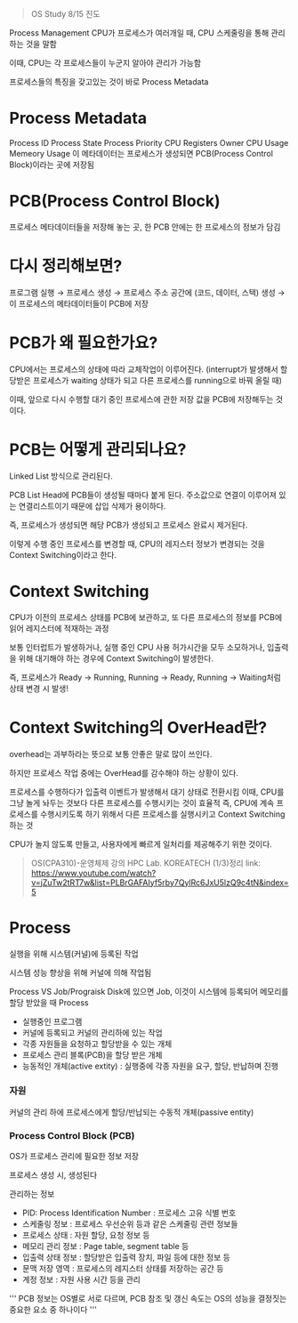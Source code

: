 > OS Study 8/15 진도

Process Management
CPU가 프로세스가 여러개일 때, CPU 스케줄링을 통해 관리하는 것을 말함

이때, CPU는 각 프로세스들이 누군지 알아야 관리가 가능함

프로세스들의 특징을 갖고있는 것이 바로 Process Metadata

# Process Metadata
Process ID
Process State
Process Priority
CPU Registers
Owner
CPU Usage
Memeory Usage
이 메타데이터는 프로세스가 생성되면 PCB(Process Control Block)이라는 곳에 저장됨


# PCB(Process Control Block)
프로세스 메타데이터들을 저장해 놓는 곳, 한 PCB 안에는 한 프로세스의 정보가 담김


# 다시 정리해보면?
프로그램 실행 → 프로세스 생성 → 프로세스 주소 공간에 (코드, 데이터, 스택) 생성 
→ 이 프로세스의 메타데이터들이 PCB에 저장

# PCB가 왜 필요한가요?
CPU에서는 프로세스의 상태에 따라 교체작업이 이루어진다. (interrupt가 발생해서 할당받은 프로세스가 waiting 상태가 되고 다른 프로세스를 running으로 바꿔 올릴 때)

이때, 앞으로 다시 수행할 대기 중인 프로세스에 관한 저장 값을 PCB에 저장해두는 것이다.


# PCB는 어떻게 관리되나요?
Linked List 방식으로 관리된다.

PCB List Head에 PCB들이 생성될 때마다 붙게 된다. 주소값으로 연결이 이루어져 있는 연결리스트이기 때문에 삽입 삭제가 용이하다.

즉, 프로세스가 생성되면 해당 PCB가 생성되고 프로세스 완료시 제거된다.



이렇게 수행 중인 프로세스를 변경할 때, CPU의 레지스터 정보가 변경되는 것을 Context Switching이라고 한다.

# Context Switching
CPU가 이전의 프로세스 상태를 PCB에 보관하고, 또 다른 프로세스의 정보를 PCB에 읽어 레지스터에 적재하는 과정

보통 인터럽트가 발생하거나, 실행 중인 CPU 사용 허가시간을 모두 소모하거나, 입출력을 위해 대기해야 하는 경우에 Context Switching이 발생한다.

즉, 프로세스가 Ready → Running, Running → Ready, Running → Waiting처럼 상태 변경 시 발생!


# Context Switching의 OverHead란?
overhead는 과부하라는 뜻으로 보통 안좋은 말로 많이 쓰인다.

하지만 프로세스 작업 중에는 OverHead를 감수해야 하는 상황이 있다.

프로세스를 수행하다가 입출력 이벤트가 발생해서 대기 상태로 전환시킴
이때, CPU를 그냥 놀게 놔두는 것보다 다른 프로세스를 수행시키는 것이 효율적
즉, CPU에 계속 프로세스를 수행시키도록 하기 위해서 다른 프로세스를 실행시키고 Context Switching 하는 것

CPU가 놀지 않도록 만들고, 사용자에게 빠르게 일처리를 제공해주기 위한 것이다.

> 
> OS(CPA310)-운영체제 강의 HPC Lab. KOREATECH (1/3)정리
> link: https://www.youtube.com/watch?v=jZuTw2tRT7w&list=PLBrGAFAIyf5rby7QylRc6JxU5lzQ9c4tN&index=5
> 

# Process
실행을 위해 시스템(커널)에 등록된 작업

시스템 성능 향상을 위해 커널에 의해 작업됨

Process VS Job/Prograisk
Disk에 있으면 Job, 이것이 시스템에 등록되어 메모리를 할당 받았을 때 Process

- 실행중인 프로그램
-  커널에 등록되고 커널의 관리하에 있는 작업
-  각종 자원들을 요청하고 할당받을 수 있는 개체
-  프로세스 관리 블록(PCB)을 할당 받은 개체
-  능동적인 개체(active extity) : 실행중에 각종 자원을 요구, 할당, 반납하며 진행

### 자원
커널의 관리 하에 프로세스에게 할당/반납되는 수동적 개체(passive entity)


### Process Control Block (PCB)
OS가 프로세스 관리에 필요한 정보 저장

프로세스 생성 시, 생성된다

관리하는 정보
- PID: Process Identification Number : 프로세스 고유 식별 번호
- 스케줄링 정보 : 프로세스 우선순위 등과 같은 스케줄링 관련 정보들
- 프로세스 상태 : 자원 할당, 요청 정보 등
- 메모리 관리 정보 : Page table, segment table 등
- 입출력 상태 정보 : 할당받은 입출력 장치, 파일 등에 대한 정보 등
- 문맥 저장 영역 : 프로세스의 레지스터 상태를 저장하는 공간 등
- 계정 정보 : 자원 사용 시간 등을 관리

''' PCB 정보는 OS별로 서로 다르며, PCB 참조 및 갱신 속도는 OS의 성능을 결정짓는 중요한 요소 중 하나이다 '''

